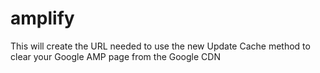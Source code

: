 # amplify
This will create the URL needed to use the new Update Cache method to clear your Google AMP page from the Google CDN
